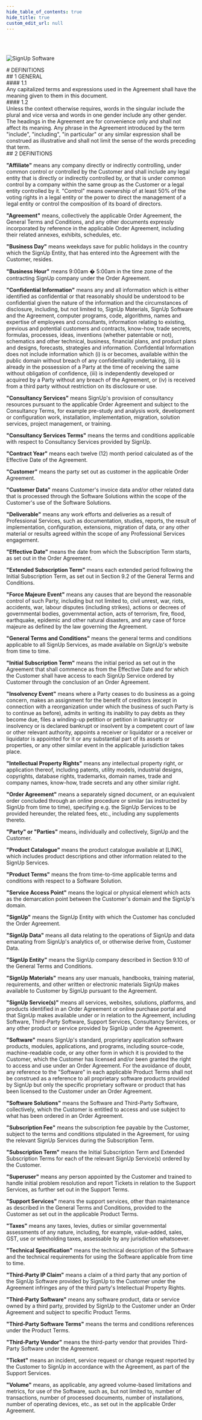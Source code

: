 ```yaml
---
hide_table_of_contents: true
hide_title: true
custom_edit_url: null
---
```

<div class="agreement-doc">
<br/><br/>

![SignUp Software](./img/signup_logo_black.png)

<div class="paragraph-big">
# DEFINITIONS
</div>

<div class="paragraph-medium">
## 1 GENERAL
</div>

<div class="paragraph">
#### 1.1<div class="paragraph-text">Any capitalized terms and expressions used in the Agreement shall have the meaning given to them in this document.</div>
</div>

<div class="paragraph">
#### 1.2<div class="paragraph-text">Unless the context otherwise requires, words in the singular include the plural and vice versa and words in one gender include any other gender. The headings in the Agreement are for convenience only and shall not affect its meaning. Any phrase in the Agreement introduced by the term "include", "including", "in particular" or any similar expression shall be construed as illustrative and shall not limit the sense of the words preceding that term.</div>
</div>

<div class="paragraph-medium">
## 2 DEFINITIONS
</div>

**"Affiliate"** means any company directly or indirectly controlling, under common control or controlled by the Customer and shall include any legal entity that is directly or indirectly controlled by, or that is under common control by a company within the same group as the Customer or a legal entity controlled by it. "Control" means ownership of at least 50% of the voting rights in a legal entity or the power to direct the management of a legal entity or control the composition of its board of directors.

**"Agreement"** means, collectively the applicable Order Agreement, the General Terms and Conditions, and any other documents expressly incorporated by reference in the applicable Order Agreement, including their related annexes, exhibits, schedules, etc.

**"Business Day"** means weekdays save for public holidays in the country which the SignUp Entity, that has entered into the Agreement with the Customer, resides.

**"Business Hour"** means 9:00am � 5:00am in the time zone of the contracting SignUp company under the Order Agreement.

**"Confidential Information"** means any and all information which is either identified as confidential or that reasonably should be understood to be confidential given the nature of the information and the circumstances of disclosure, including, but not limited to, SignUp Materials, SignUp Software and the Agreement, computer programs, code, algorithms, names and expertise of employees and consultants, information relating to existing, previous and potential customers and contracts, know-how, trade secrets, formulas, processes, ideas, inventions (whether patentable or not), schematics and other technical, business, financial plans, and product plans and designs, forecasts, strategies and information. Confidential Information does not include information which (i) is or becomes, available within the public domain without breach of any confidentiality undertaking, (ii) is already in the possession of a Party at the time of receiving the same without obligation of confidence, (iii) is independently developed or acquired by a Party without any breach of the Agreement, or (iv) is received from a third party without restriction on its disclosure or use.

**"Consultancy Services"** means SignUp's provision of consultancy resources pursuant to the applicable Order Agreement and subject to the Consultancy Terms, for example pre-study and analysis work, development or configuration work, installation, implementation, migration, solution services, project management, or training.

**"Consultancy Services Terms"** means the terms and conditions applicable with respect to Consultancy Services provided by SignUp.

**"Contract Year"** means each twelve (12) month period calculated as of the Effective Date of the Agreement.

**"Customer"** means the party set out as customer in the applicable Order Agreement.

**"Customer Data"** means Customer's invoice data and/or other related data that is processed through the Software Solutions within the scope of the Customer's use of the Software Solutions.

**"Deliverable"** means any work efforts and deliveries as a result of Professional Services, such as documentation, studies, reports, the result of implementation, configuration, extensions, migration of data, or any other material or results agreed within the scope of any Professional Services engagement.

**"Effective Date"** means the date from which the Subscription Term starts, as set out in the Order Agreement.

**"Extended Subscription Term"** means each extended period following the Initial Subscription Term, as set out in Section 9.2 of the General Terms and Conditions.

**"Force Majeure Event"** means any causes that are beyond the reasonable control of such Party, including but not limited to, civil unrest, war, riots, accidents, war, labour disputes (including strikes), actions or decrees of governmental bodies, governmental action, acts of terrorism, fire, flood, earthquake, epidemic and other natural disasters, and any case of force majeure as defined by the law governing the Agreement.

**"General Terms and Conditions"** means the general terms and conditions applicable to all SignUp Services, as made available on SignUp's website from time to time.

**"Initial Subscription Term"** means the initial period as set out in the Agreement that shall commence as from the Effective Date and for which the Customer shall have access to each SignUp Service ordered by Customer through the conclusion of an Order Agreement.

**"Insolvency Event"** means where a Party ceases to do business as a going concern, makes an assignment for the benefit of creditors (except in connection with a reorganization under which the business of such Party is to continue as before), admits in writing its inability to pay debts as they become due, files a winding-up petition or petition in bankruptcy or insolvency or is declared bankrupt or insolvent by a competent court of law or other relevant authority, appoints a receiver or liquidator or a receiver or liquidator is appointed for it or any substantial part of its assets or properties, or any other similar event in the applicable jurisdiction takes place.

**"Intellectual Property Rights"** means any intellectual property right, or application thereof, including patents, utility models, industrial designs, copyrights, database rights, trademarks, domain names, trade and company names, know-how, trade secrets and any other similar right.

**"Order Agreement"** means a separately signed document, or an equivalent order concluded through an online procedure or similar (as instructed by SignUp from time to time), specifying e.g. the SignUp Services to be provided hereunder, the related fees, etc., including any supplements thereto.

**"Party" or "Parties"** means, individually and collectively, SignUp and the Customer.

**"Product Catalogue"** means the product catalogue available at [LINK], which includes product descriptions and other information related to the SignUp Services.

**"Product Terms"** means the from time-to-time applicable terms and conditions with respect to a Software Solution.

**"Service Access Point"** means the logical or physical element which acts as the demarcation point between the Customer's domain and the SignUp's domain.

**"SignUp"** means the SignUp Entity with which the Customer has concluded the Order Agreement.

**"SignUp Data"** means all data relating to the operations of SignUp and data emanating from SignUp's analytics of, or otherwise derive from, Customer Data.

**"SignUp Entity"** means the SignUp company described in Section 9.10 of the General Terms and Conditions.

**"SignUp Materials"** means any user manuals, handbooks, training material, requirements, and other written or electronic materials SignUp makes available to Customer by SignUp pursuant to the Agreement.

**"SignUp Service(s)"** means all services, websites, solutions, platforms, and products identified in an Order Agreement or online purchase portal and that SignUp makes available under or in relation to the Agreement, including Software, Third-Party Software, Support Services, Consultancy Services, or any other product or service provided by SignUp under the Agreement.

**"Software"** means SignUp's standard, proprietary application software products, modules, applications, and programs, including source-code, machine-readable code, or any other form in which it is provided to the Customer, which the Customer has licensed and/or been granted the right to access and use under an Order Agreement. For the avoidance of doubt, any reference to the "Software" in each applicable Product Terms shall not be construed as a reference to all proprietary software products provided by SignUp but only the specific proprietary software or product that has been licensed to the Customer under an Order Agreement.

**"Software Solutions"** means the Software and Third-Party Software, collectively, which the Customer is entitled to access and use subject to what has been ordered in an Order Agreement.

**"Subscription Fee"** means the subscription fee payable by the Customer, subject to the terms and conditions stipulated in the Agreement, for using the relevant SignUp Services during the Subscription Term.

**"Subscription Term"** means the Initial Subscription Term and Extended Subscription Terms for each of the relevant SignUp Service(s) ordered by the Customer.

**"Superuser"** means any person appointed by the Customer and trained to handle initial problem resolution and report Tickets in relation to the Support Services, as further set out in the Support Terms.

**"Support Services"** means the support services, other than maintenance as described in the General Terms and Conditions, provided to the Customer as set out in the applicable Product Terms.

**"Taxes"** means any taxes, levies, duties or similar governmental assessments of any nature, including, for example, value-added, sales, GST, use or withholding taxes, assessable by any jurisdiction whatsoever.

**"Technical Specification"** means the technical description of the Software and the technical requirements for using the Software applicable from time to time.

**"Third-Party IP Claim"** means a claim of a third party that any portion of the SignUp Software provided by SignUp to the Customer under the Agreement infringes any of the third party's Intellectual Property Rights.

**"Third-Party Software"** means any software product, data or service owned by a third party, provided by SignUp to the Customer under an Order Agreement and subject to specific Product Terms.

**"Third-Party Software Terms"** means the terms and conditions references under the Product Terms.

**"Third-Party Vendor"** means the third-party vendor that provides Third-Party Software under the Agreement.

**"Ticket"** means an incident, service request or change request reported by the Customer to SignUp in accordance with the Agreement, as part of the Support Services.

**"Volume"** means, as applicable, any agreed volume-based limitations and metrics, for use of the Software, such as, but not limited to, number of transactions, number of processed documents, number of installations, number of operating devices, etc., as set out in the applicable Order Agreement.


</div>
 